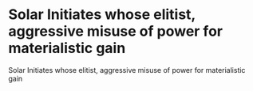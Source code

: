 # Solar Initiates whose elitist, aggressive misuse of power for materialistic gain

Solar Initiates whose elitist, aggressive misuse of power for materialistic gain